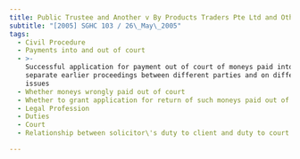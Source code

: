 ```yaml
---
title: Public Trustee and Another v By Products Traders Pte Ltd and Others
subtitle: "[2005] SGHC 103 / 26\_May\_2005"
tags:
  - Civil Procedure
  - Payments into and out of court
  - >-
    Successful application for payment out of court of moneys paid into court in
    separate earlier proceedings between different parties and on different
    issues
  - Whether moneys wrongly paid out of court
  - Whether to grant application for return of such moneys paid out of court
  - Legal Profession
  - Duties
  - Court
  - Relationship between solicitor\'s duty to client and duty to court

---
```


